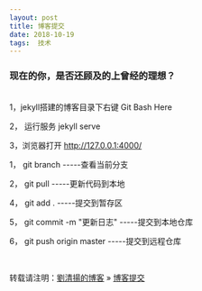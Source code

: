 ```yaml
---
layout: post  
title: 博客提交   
date: 2018-10-19  
tags:  技术
---
```

### 现在的你，是否还顾及的上曾经的理想？  

<br/>
1，jekyll搭建的博客目录下右键  Git Bash Here  

2， 运行服务 jekyll serve  

3，浏览器打开  http://127.0.0.1:4000/  

1， git branch        -----查看当前分支

2， git pull          -----更新代码到本地   

4， git add .         -----提交到暂存区

5，  git commit -m "更新日志"   -----提交到本地仓库

6，  git push origin master    -----提交到远程仓库

<br/>  


转载请注明：[劉清揚的博客](http://xiongzhoudadi.com) » [ 博客提交 ](http://xiongzhoudadi.com/2018/10/blog-commit/)  